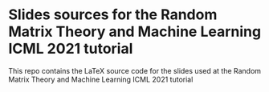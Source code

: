 # Slides sources for the Random Matrix Theory and Machine Learning ICML 2021 tutorial


This repo contains the LaTeX source code for the slides used at the Random Matrix Theory and Machine Learning ICML 2021 tutorial
